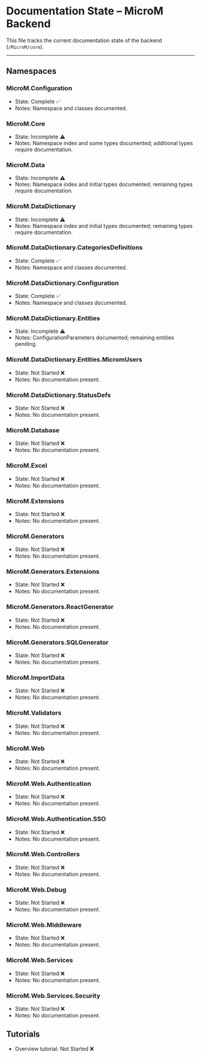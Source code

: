 # Documentation State – MicroM Backend

This file tracks the current documentation state of the backend (`/MicroM/core`).

---

## Namespaces

### MicroM.Configuration
- State: Complete ✅
- Notes: Namespace and classes documented.

### MicroM.Core
- State: Incomplete ⚠️
- Notes: Namespace index and some types documented; additional types require documentation.

### MicroM.Data
- State: Incomplete ⚠️
- Notes: Namespace index and initial types documented; remaining types require documentation.

### MicroM.DataDictionary
- State: Incomplete ⚠️
- Notes: Namespace index and initial types documented; remaining types require documentation.

### MicroM.DataDictionary.CategoriesDefinitions
- State: Complete ✅
- Notes: Namespace and classes documented.

### MicroM.DataDictionary.Configuration
- State: Complete ✅
- Notes: Namespace and classes documented.

### MicroM.DataDictionary.Entities
- State: Incomplete ⚠️
- Notes: ConfigurationParameters documented; remaining entities pending.

### MicroM.DataDictionary.Entities.MicromUsers
- State: Not Started ❌
- Notes: No documentation present.

### MicroM.DataDictionary.StatusDefs
- State: Not Started ❌
- Notes: No documentation present.

### MicroM.Database
- State: Not Started ❌
- Notes: No documentation present.

### MicroM.Excel
- State: Not Started ❌
- Notes: No documentation present.

### MicroM.Extensions
- State: Not Started ❌
- Notes: No documentation present.

### MicroM.Generators
- State: Not Started ❌
- Notes: No documentation present.

### MicroM.Generators.Extensions
- State: Not Started ❌
- Notes: No documentation present.

### MicroM.Generators.ReactGenerator
- State: Not Started ❌
- Notes: No documentation present.

### MicroM.Generators.SQLGenerator
- State: Not Started ❌
- Notes: No documentation present.

### MicroM.ImportData
- State: Not Started ❌
- Notes: No documentation present.

### MicroM.Validators
- State: Not Started ❌
- Notes: No documentation present.

### MicroM.Web
- State: Not Started ❌
- Notes: No documentation present.

### MicroM.Web.Authentication
- State: Not Started ❌
- Notes: No documentation present.

### MicroM.Web.Authentication.SSO
- State: Not Started ❌
- Notes: No documentation present.

### MicroM.Web.Controllers
- State: Not Started ❌
- Notes: No documentation present.

### MicroM.Web.Debug
- State: Not Started ❌
- Notes: No documentation present.

### MicroM.Web.Middleware
- State: Not Started ❌
- Notes: No documentation present.

### MicroM.Web.Services
- State: Not Started ❌
- Notes: No documentation present.

### MicroM.Web.Services.Security
- State: Not Started ❌
- Notes: No documentation present.

## Tutorials
- Overview tutorial: Not Started ❌
